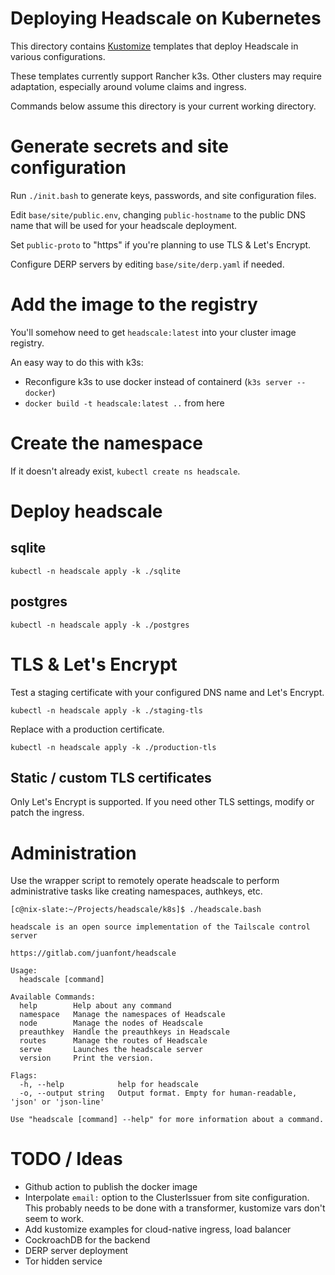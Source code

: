 # Deploying Headscale on Kubernetes

This directory contains [Kustomize](https://kustomize.io) templates that deploy
Headscale in various configurations.

These templates currently support Rancher k3s. Other clusters may require
adaptation, especially around volume claims and ingress.

Commands below assume this directory is your current working directory.

# Generate secrets and site configuration

Run `./init.bash` to generate keys, passwords, and site configuration files.

Edit `base/site/public.env`, changing `public-hostname` to the public DNS name
that will be used for your headscale deployment.

Set `public-proto` to "https" if you're planning to use TLS & Let's Encrypt.

Configure DERP servers by editing `base/site/derp.yaml` if needed.

# Add the image to the registry

You'll somehow need to get `headscale:latest` into your cluster image registry.

An easy way to do this with k3s:
- Reconfigure k3s to use docker instead of containerd (`k3s server --docker`)
- `docker build -t headscale:latest ..` from here

# Create the namespace

If it doesn't already exist, `kubectl create ns headscale`.

# Deploy headscale

## sqlite

`kubectl -n headscale apply -k ./sqlite`

## postgres

`kubectl -n headscale apply -k ./postgres`

# TLS & Let's Encrypt

Test a staging certificate with your configured DNS name and Let's Encrypt.

`kubectl -n headscale apply -k ./staging-tls`

Replace with a production certificate.

`kubectl -n headscale apply -k ./production-tls`

## Static / custom TLS certificates

Only Let's Encrypt is supported. If you need other TLS settings, modify or patch the ingress.

# Administration

Use the wrapper script to remotely operate headscale to perform administrative
tasks like creating namespaces, authkeys, etc.

```
[c@nix-slate:~/Projects/headscale/k8s]$ ./headscale.bash 

headscale is an open source implementation of the Tailscale control server

https://gitlab.com/juanfont/headscale

Usage:
  headscale [command]

Available Commands:
  help        Help about any command
  namespace   Manage the namespaces of Headscale
  node        Manage the nodes of Headscale
  preauthkey  Handle the preauthkeys in Headscale
  routes      Manage the routes of Headscale
  serve       Launches the headscale server
  version     Print the version.

Flags:
  -h, --help            help for headscale
  -o, --output string   Output format. Empty for human-readable, 'json' or 'json-line'

Use "headscale [command] --help" for more information about a command.

```

# TODO / Ideas

- Github action to publish the docker image
- Interpolate `email:` option to the ClusterIssuer from site configuration.
  This probably needs to be done with a transformer, kustomize vars don't seem to work.
- Add kustomize examples for cloud-native ingress, load balancer
- CockroachDB for the backend
- DERP server deployment
- Tor hidden service
